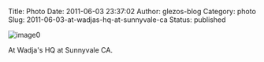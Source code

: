 Title: Photo
Date: 2011-06-03 23:37:02
Author: glezos-blog
Category: photo
Slug: 2011-06-03-at-wadjas-hq-at-sunnyvale-ca
Status: published

![image0](http://36.media.tumblr.com/tumblr_lm8v9rCJsY1qaawg5o1_1280.jpg)

At Wadja's HQ at Sunnyvale CA.
